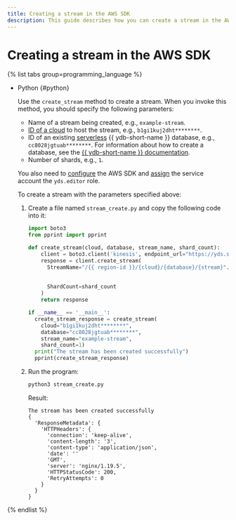 ```yaml
---
title: Creating a stream in the AWS SDK
description: This guide describes how you can create a stream in the AWS SDK.
---
```


# Creating a stream in the AWS SDK

{% list tabs group=programming_language %}

- Python {#python}

   Use the `create_stream` method to create a stream. When you invoke this method, you should specify the following parameters:
   * Name of a stream being created, e.g., `example-stream`.
   * [ID of a cloud](../../../resource-manager/operations/cloud/get-id.md) to host the stream, e.g., `b1gi1kuj2dht********`.
   * ID of an existing [serverless](../../../ydb/pricing/serverless.md) {{ ydb-short-name }} database, e.g., `cc8028jgtuab********`. For information about how to create a database, see the [{{ ydb-short-name }} documentation](../../../ydb/quickstart.md#create-db).
   * Number of shards, e.g., `1`.

   You also need to [configure](prepare.md) the AWS SDK and [assign](../../../iam/operations/sa/assign-role-for-sa.md) the service account the `yds.editor` role.

   To create a stream with the parameters specified above:

   1. Create a file named `stream_create.py` and copy the following code into it:

      ```python
      import boto3
      from pprint import pprint

      def create_stream(cloud, database, stream_name, shard_count):
          client = boto3.client('kinesis', endpoint_url="https://yds.serverless.yandexcloud.net")
          response = client.create_stream(
            StreamName="/{{ region-id }}/{cloud}/{database}/{stream}".format(cloud=cloud,
                                                                          database=database,
                                                                          stream=stream_name),
            ShardCount=shard_count
          )
          return response

      if __name__ == '__main__':
        create_stream_response = create_stream(
          cloud="b1gi1kuj2dht********",
          database="cc8028jgtuab********",
          stream_name="example-stream",
          shard_count=1)
        print("The stream has been created successfully")
        pprint(create_stream_response)
      ```

   1. Run the program:

      ```bash
      python3 stream_create.py
      ```

      Result:

      ```text
      The stream has been created successfully
      {
        'ResponseMetadata': {
          'HTTPHeaders': {
            'connection': 'keep-alive',
            'content-length': '3',
            'content-type': 'application/json',
            'date': ''
            'GMT',
            'server': 'nginx/1.19.5',
            'HTTPStatusCode': 200,
            'RetryAttempts': 0
          }
        }
      }
      ```

{% endlist %}